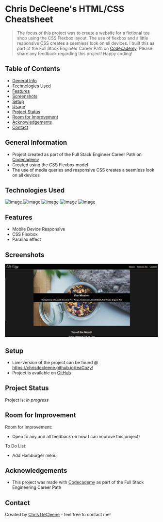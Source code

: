 # Chris DeCleene's HTML/CSS Cheatsheet
> The focus of this project was to create a website for a fictional tea shop using the CSS Flexbox layout. The use of flexbox and a little responsive CSS creates a seemless look on all devices. I built this as part of the Full Stack Engineer Career Path on [Codecademy](https://www.codecademy.com/learn). Please share any feedback regarding this project! Happy coding!

## Table of Contents
* [General Info](#general-information)
* [Technologies Used](#technologies-used)
* [Features](#features)
* [Screenshots](#screenshots)
* [Setup](#setup)
* [Usage](#usage)
* [Project Status](#project-status)
* [Room for Improvement](#room-for-improvement)
* [Acknowledgements](#acknowledgements)
* [Contact](#contact)
<!-- * [License](#license) -->


## General Information
- Project created as part of the Full Stack Engineer Career Path on [Codecademy](https://www.codecademy.com/learn)
- Created using the CSS Flexbox model
- The use of media queries and responsive CSS creates a seemless look on all devices


## Technologies Used
![image](https://img.icons8.com/color/50/000000/html-5--v1.png) ![image](https://img.icons8.com/color/48/000000/css3.png) ![image](https://img.icons8.com/color/48/000000/git.png) ![image](https://img.icons8.com/fluent/48/000000/github.png) ![image](https://img.icons8.com/fluent/48/000000/gimp.png)


## Features
- Mobile Device Responsive
- CSS Flexbox
- Parallax effect


## Screenshots
![Website screenshot](resources/images/teacozysite.png)
<!-- If you have screenshots you'd like to share, include them here. -->


## Setup
- Live-version of the project can be found @ https://chrisdecleene.github.io/teaCozy/
- Project is available on [GitHub](https://github.com/ChrisDeCleene/teaCozy.git)


## Project Status
Project is: _in progress_


## Room for Improvement
Room for Improvement:
- Open to any and all feedback on how I can improve this project!

To Do List:
- Add Hamburger menu


## Acknowledgements
- This project was made with [Codecademy](https://www.codecademy.com/) as part of the Full Stack Engineering Career Path


## Contact
Created by [Chris DeCleene](https://chrisdecleene.github.io/) - feel free to contact me!



<!-- Optional -->
<!-- ## License -->
<!-- This project is open source and available under the [... License](). -->